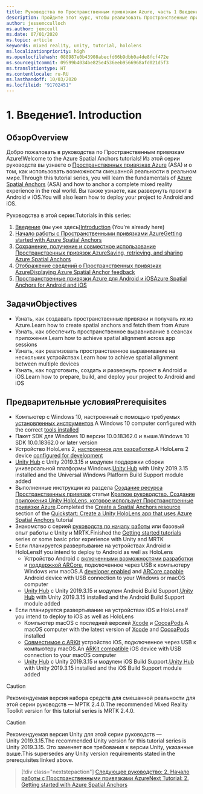 ```yaml
---
title: Руководства по Пространственным привязкам Azure, часть 1 Введение
description: Пройдите этот курс, чтобы реализовать Пространственные привязки Azure в приложении смешанной реальности.
author: jessemcculloch
ms.author: jemccull
ms.date: 07/01/2020
ms.topic: article
keywords: mixed reality, unity, tutorial, hololens
ms.localizationpriority: high
ms.openlocfilehash: 088987e0b43908abecfd66b9dbb0a4de8fcf472e
ms.sourcegitcommit: 09599b4034be825e4536eeb9566968afd021d5f3
ms.translationtype: HT
ms.contentlocale: ru-RU
ms.lasthandoff: 10/03/2020
ms.locfileid: "91702451"
---
```

# <a name="1-introduction"></a><span data-ttu-id="6fb83-105">1. Введение</span><span class="sxs-lookup"><span data-stu-id="6fb83-105">1. Introduction</span></span>

## <a name="overview"></a><span data-ttu-id="6fb83-106">Обзор</span><span class="sxs-lookup"><span data-stu-id="6fb83-106">Overview</span></span>

<span data-ttu-id="6fb83-107">Добро пожаловать в руководства по Пространственным привязкам Azure!</span><span class="sxs-lookup"><span data-stu-id="6fb83-107">Welcome to the Azure Spatial Anchors tutorials!</span></span> <span data-ttu-id="6fb83-108">Из этой серии руководств вы узнаете о <a href="https://azure.microsoft.com/services/spatial-anchors" target="_blank">Пространственных привязках Azure</a> (ASA) и о том, как использовать возможности смешанной реальности в реальном мире.</span><span class="sxs-lookup"><span data-stu-id="6fb83-108">Through this tutorial series, you will learn the fundamentals of <a href="https://azure.microsoft.com/services/spatial-anchors" target="_blank">Azure Spatial Anchors</a> (ASA) and how to anchor a complete mixed reality experience in the real world.</span></span> <span data-ttu-id="6fb83-109">Вы также узнаете, как развернуть проект в Android и iOS.</span><span class="sxs-lookup"><span data-stu-id="6fb83-109">You will also learn how to deploy your project to Android and iOS.</span></span>

<span data-ttu-id="6fb83-110">Руководства в этой серии:</span><span class="sxs-lookup"><span data-stu-id="6fb83-110">Tutorials in this series:</span></span>

1. <span data-ttu-id="6fb83-111">[Введение](mr-learning-asa-01.md) (вы уже здесь)</span><span class="sxs-lookup"><span data-stu-id="6fb83-111">[Introduction](mr-learning-asa-01.md) (You're already here)</span></span>
2. [<span data-ttu-id="6fb83-112">Начало работы с Пространственными привязками Azure</span><span class="sxs-lookup"><span data-stu-id="6fb83-112">Getting started with Azure Spatial Anchors</span></span>](mr-learning-asa-02.md)
3. [<span data-ttu-id="6fb83-113">Сохранение, получение и совместное использование Пространственных привязок Azure</span><span class="sxs-lookup"><span data-stu-id="6fb83-113">Saving, retrieving, and sharing Azure Spatial Anchors</span></span>](mr-learning-asa-03.md)
4. [<span data-ttu-id="6fb83-114">Отображение сведений о Пространственных привязках Azure</span><span class="sxs-lookup"><span data-stu-id="6fb83-114">Displaying Azure Spatial Anchor feedback</span></span>](mr-learning-asa-04.md)
5. [<span data-ttu-id="6fb83-115">Пространственные привязки Azure для Android и iOS</span><span class="sxs-lookup"><span data-stu-id="6fb83-115">Azure Spatial Anchors for Android and iOS</span></span>](mr-learning-asa-05.md)

## <a name="objectives"></a><span data-ttu-id="6fb83-116">Задачи</span><span class="sxs-lookup"><span data-stu-id="6fb83-116">Objectives</span></span>

* <span data-ttu-id="6fb83-117">Узнать, как создавать пространственные привязки и получать их из Azure.</span><span class="sxs-lookup"><span data-stu-id="6fb83-117">Learn how to create spatial anchors and fetch them from Azure</span></span>
* <span data-ttu-id="6fb83-118">Узнать, как обеспечить пространственное выравнивание в сеансах приложения.</span><span class="sxs-lookup"><span data-stu-id="6fb83-118">Learn how to achieve spatial alignment across app sessions</span></span>
* <span data-ttu-id="6fb83-119">Узнать, как реализовать пространственное выравнивание на нескольких устройствах.</span><span class="sxs-lookup"><span data-stu-id="6fb83-119">Learn how to achieve spatial alignment between multiple devices</span></span>
* <span data-ttu-id="6fb83-120">Узнать, как подготовить, создать и развернуть проект в Android и iOS.</span><span class="sxs-lookup"><span data-stu-id="6fb83-120">Learn how to prepare, build, and deploy your project to Android and iOS</span></span>

## <a name="prerequisites"></a><span data-ttu-id="6fb83-121">Предварительные условия</span><span class="sxs-lookup"><span data-stu-id="6fb83-121">Prerequisites</span></span>

* <span data-ttu-id="6fb83-122">Компьютер с Windows 10, настроенный с помощью требуемых [установленных инструментов](../../install-the-tools.md).</span><span class="sxs-lookup"><span data-stu-id="6fb83-122">A Windows 10 computer configured with the correct [tools installed](../../install-the-tools.md)</span></span>
* <span data-ttu-id="6fb83-123">Пакет SDK для Windows 10 версии 10.0.18362.0 и выше.</span><span class="sxs-lookup"><span data-stu-id="6fb83-123">Windows 10 SDK 10.0.18362.0 or later version</span></span>
* <span data-ttu-id="6fb83-124">Устройство HoloLens 2, [настроенное для разработки](../../platform-capabilities-and-apis/using-visual-studio.md#enabling-developer-mode).</span><span class="sxs-lookup"><span data-stu-id="6fb83-124">A HoloLens 2 device [configured for development](../../platform-capabilities-and-apis/using-visual-studio.md#enabling-developer-mode)</span></span>
* <span data-ttu-id="6fb83-125"><a href="https://docs.unity3d.com/Manual/GettingStartedInstallingHub.html" target="_blank">Unity Hub</a> с Unity 2019.3.15 и модулем поддержки сборки универсальной платформы Windows.</span><span class="sxs-lookup"><span data-stu-id="6fb83-125"><a href="https://docs.unity3d.com/Manual/GettingStartedInstallingHub.html" target="_blank">Unity Hub</a> with Unity 2019.3.15 installed and the Universal Windows Platform Build Support module added</span></span>
* <span data-ttu-id="6fb83-126">Выполненные инструкции из раздела [Создание ресурса Пространственных привязок](https://docs.microsoft.com/azure/spatial-anchors/quickstarts/get-started-unity-hololens#create-a-spatial-anchors-resource) статьи [Краткое руководство. Создание приложения Unity HoloLens, которое использует Пространственные привязки Azure](https://docs.microsoft.com/azure/spatial-anchors/quickstarts/get-started-unity-hololens).</span><span class="sxs-lookup"><span data-stu-id="6fb83-126">Completed the [Create a Spatial Anchors resource](https://docs.microsoft.com/azure/spatial-anchors/quickstarts/get-started-unity-hololens#create-a-spatial-anchors-resource) section of the [Quickstart: Create a Unity HoloLens app that uses Azure Spatial Anchors](https://docs.microsoft.com/azure/spatial-anchors/quickstarts/get-started-unity-hololens) tutorial</span></span>
* <span data-ttu-id="6fb83-127">Знакомство с серией [руководств по началу работы](mr-learning-base-01.md) или базовый опыт работы с Unity и MRTK.</span><span class="sxs-lookup"><span data-stu-id="6fb83-127">Finished the [Getting started tutorials](mr-learning-base-01.md) series or some basic prior experience with Unity and MRTK</span></span>
* <span data-ttu-id="6fb83-128">Если планируется развертывание на устройствах Android и HoloLens</span><span class="sxs-lookup"><span data-stu-id="6fb83-128">If you intend to deploy to Android as well as HoloLens</span></span>
  * <span data-ttu-id="6fb83-129">Устройство Android с <a href="https://developer.android.com/studio/debug/dev-options" target="_blank">включенными возможностями разработки</a> и <a href="https://developers.google.com/ar/discover/supported-devices" target="_blank">поддержкой ARCore</a>, подключенное через USB к компьютеру Windows или macOS.</span><span class="sxs-lookup"><span data-stu-id="6fb83-129">A <a href="https://developer.android.com/studio/debug/dev-options" target="_blank">developer enabled</a> and <a href="https://developers.google.com/ar/discover/supported-devices" target="_blank">ARCore capable</a> Android device with USB connection to your Windows or macOS computer</span></span>
  * <span data-ttu-id="6fb83-130"><a href="https://docs.unity3d.com/Manual/GettingStartedInstallingHub.html" target="_blank">Unity Hub</a> с Unity 2019.3.15 и модулем Android Build Support.</span><span class="sxs-lookup"><span data-stu-id="6fb83-130"><a href="https://docs.unity3d.com/Manual/GettingStartedInstallingHub.html" target="_blank">Unity Hub</a> with Unity 2019.3.15 installed and the Android Build Support module added</span></span>
* <span data-ttu-id="6fb83-131">Если планируется развертывание на устройствах iOS и HoloLens</span><span class="sxs-lookup"><span data-stu-id="6fb83-131">If you intend to deploy to iOS as well as HoloLens</span></span>
  * <span data-ttu-id="6fb83-132">Компьютер macOS с последней версией <a href="https://geo.itunes.apple.com/us/app/xcode/id497799835?mt=12" target="_blank">Xcode</a> и <a href="https://cocoapods.org" target="_blank">CocoaPods</a>.</span><span class="sxs-lookup"><span data-stu-id="6fb83-132">A macOS computer with the latest version of <a href="https://geo.itunes.apple.com/us/app/xcode/id497799835?mt=12" target="_blank">Xcode</a> and <a href="https://cocoapods.org" target="_blank">CocoaPods</a> installed</span></span>
  * <span data-ttu-id="6fb83-133"><a href="https://developer.apple.com/documentation/arkit/verifying_device_support_and_user_permission" target="_blank">Совместимое с ARKit</a> устройство iOS, подключенное через USB к компьютеру macOS.</span><span class="sxs-lookup"><span data-stu-id="6fb83-133">An <a href="https://developer.apple.com/documentation/arkit/verifying_device_support_and_user_permission" target="_blank">ARKit compatible</a> iOS device with USB connection to your macOS computer</span></span>
  * <span data-ttu-id="6fb83-134"><a href="https://docs.unity3d.com/Manual/GettingStartedInstallingHub.html" target="_blank">Unity Hub</a> с Unity 2019.3.15 и модулем iOS Build Support.</span><span class="sxs-lookup"><span data-stu-id="6fb83-134"><a href="https://docs.unity3d.com/Manual/GettingStartedInstallingHub.html" target="_blank">Unity Hub</a> with Unity 2019.3.15 installed and the iOS Build Support module added</span></span>

> [!CAUTION]
> <span data-ttu-id="6fb83-135">Рекомендуемая версия набора средств для смешанной реальности для этой серии руководств — МРТК 2.4.0.</span><span class="sxs-lookup"><span data-stu-id="6fb83-135">The recommended Mixed Reality Toolkit version for this tutorial series is MRTK 2.4.0.</span></span>

> [!CAUTION]
> <span data-ttu-id="6fb83-136">Рекомендуемая версия Unity для этой серии руководств — Unity 2019.3.15.</span><span class="sxs-lookup"><span data-stu-id="6fb83-136">The recommended Unity version for this tutorial series is Unity 2019.3.15.</span></span> <span data-ttu-id="6fb83-137">Это заменяет все требования к версии Unity, указанные выше.</span><span class="sxs-lookup"><span data-stu-id="6fb83-137">This supersedes any Unity version requirements stated in the prerequisites linked above.</span></span>

> [!div class="nextstepaction"]
> [<span data-ttu-id="6fb83-138">Следующее руководство: 2. Начало работы с Пространственными привязками Azure</span><span class="sxs-lookup"><span data-stu-id="6fb83-138">Next Tutorial: 2. Getting started with Azure Spatial Anchors</span></span>](mr-learning-asa-02.md)
